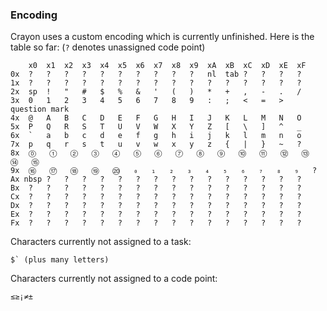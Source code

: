 ### Encoding

Crayon uses a custom encoding which is currently unfinished. Here is the table so far: (`?` denotes unassigned code point)

        x0  x1  x2  x3  x4  x5  x6  x7  x8  x9  xA  xB  xC  xD  xE  xF
    0x  ?   ?   ?   ?   ?   ?   ?   ?   ?   ?   nl  tab ?   ?   ?   ?
    1x  ?   ?   ?   ?   ?   ?   ?   ?   ?   ?   ?   ?   ?   ?   ?   ?
    2x  sp  !   "   #   $   %   &   '   (   )   *   +   ,   -   .   /
    3x  0   1   2   3   4   5   6   7   8   9   :   ;   <   =   >   question mark
    4x  @   A   B   C   D   E   F   G   H   I   J   K   L   M   N   O
    5x  P   Q   R   S   T   U   V   W   X   Y   Z   [   \   ]   ^   _
    6x  `   a   b   c   d   e   f   g   h   i   j   k   l   m   n   o
    7x  p   q   r   s   t   u   v   w   x   y   z   {   |   }   ~   ?
    8x  ⓪   ①   ②   ③   ④   ⑤   ⑥   ⑦   ⑧   ⑨   ⑩   ⑪   ⑫   ⑬   ⑭   ⑮
    9x  ⑯   ⑰   ⑱   ⑲   ⑳   ₀   ₁   ₂   ₃   ₄   ₅   ₆   ₇   ₈   ₉   ?
    Ax nbsp ?   ?   ?   ?   ?   ?   ?   ?   ?   ?   ?   ?   ?   ?   ?
    Bx  ?   ?   ?   ?   ?   ?   ?   ?   ?   ?   ?   ?   ?   ?   ?   ?
    Cx  ?   ?   ?   ?   ?   ?   ?   ?   ?   ?   ?   ?   ?   ?   ?   ?
    Dx  ?   ?   ?   ?   ?   ?   ?   ?   ?   ?   ?   ?   ?   ?   ?   ?
    Ex  ?   ?   ?   ?   ?   ?   ?   ?   ?   ?   ?   ?   ?   ?   ?   ?
    Fx  ?   ?   ?   ?   ?   ?   ?   ?   ?   ?   ?   ?   ?   ?   ?   ?

Characters currently not assigned to a task:

    $` (plus many letters)

Characters currently not assigned to a code point:

    ≤≥¡≠±
